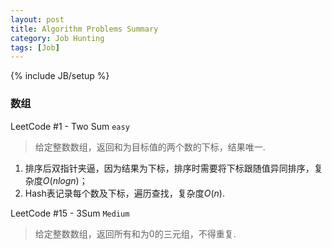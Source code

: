 ```yaml
---
layout: post
title: Algorithm Problems Summary
category: Job Hunting
tags: [Job]
---
```

{% include JB/setup %}

### 数组
LeetCode #1 - Two Sum `easy` <br>
> 给定整数数组，返回和为目标值的两个数的下标，结果唯一. <br>

1. 排序后双指针夹逼，因为结果为下标，排序时需要将下标跟随值异同排序，复杂度$O(nlogn)$；
2. Hash表记录每个数及下标，遍历查找，复杂度$O(n)$.

LeetCode #15 - 3Sum `Medium` <br>
> 给定整数数组，返回所有和为0的三元组，不得重复.
